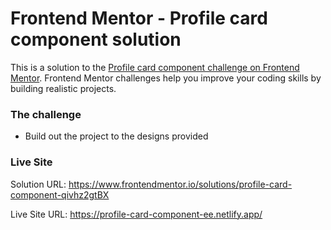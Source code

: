 # Frontend Mentor - Profile card component solution

This is a solution to the [Profile card component challenge on Frontend Mentor](https://www.frontendmentor.io/challenges/profile-card-component-cfArpWshJ). Frontend Mentor challenges help you improve your coding skills by building realistic projects.

### The challenge

- Build out the project to the designs provided


### Live Site

Solution URL: https://www.frontendmentor.io/solutions/profile-card-component-qivhz2gtBX

Live Site URL: https://profile-card-component-ee.netlify.app/

